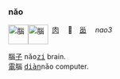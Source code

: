 
### nǎo
<img id=腦 alt=腦 height=40 src=https://f.2cn.cn/hanzi/svg/8166.svg align=top><img alt=腦 height=40 src=https://f.2cn.cn/a/zi-svg/5318swjz54633.svg align=top> 
<ruby>[肉]()　<br>🥩　</ruby><ruby>[𡿺]()　<br>_nao3_</ruby>

腦[子]() <tt>nǎo[zi]()</tt> brain.    
[電]()腦 <tt>[diàn]()nǎo</tt> computer.   
